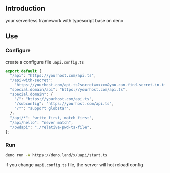 ## Introduction

your serverless framework with typescript base on deno

## Use

### Configure

create a configure file `uapi.config.ts`

```ts
export default {
  "/api": "https://yourhost.com/api.ts",
  "/api-with-secret":
    "https://yourhost.com/api.ts?secret=xxxxx&you-can-find-secret-in-import.meta.url",
  "special.domain/api": "https://yourhost.com/api.ts",
  "special.domain": {
    "/": "https://yourhost.com/api.ts",
    "/subconfig": "https://yourhost.com/api.ts",
    "/*": "support globstar",
  },
  "/api/*": "write first, match first",
  "/api/hello": "never match",
  "/pwdapi": "./relative-pwd-ts-file",
};
```

### Run

```sh
deno run -A https://deno.land/x/uapi/start.ts
```

if you change `uapi.config.ts` file, the server will hot reload config
